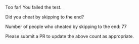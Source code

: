 Too far! You failed the test.

Did you cheat by skipping to the end? 

Number of people who cheated by skipping to the end: 77

Please submit a PR to update the above count as appropriate.

